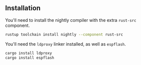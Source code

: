 ## Installation

You'll need to install the nightly compiler with the extra `rust-src` component.

```sh
rustup toolchain install nightly --component rust-src
```

You'll need the `ldproxy` linker installed, as well as `espflash`.

```sh
cargo install ldproxy
cargo install espflash
```
